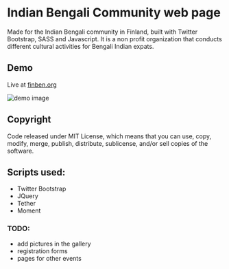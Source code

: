 
# Indian Bengali Community web page

Made for the Indian Bengali community in Finland, built with Twitter Bootstrap, SASS and Javascript. It is a non profit organization that conducts different cultural activities for Bengali Indian expats.


## Demo

Live at [finben.org](www.finben.org)

![demo image](https://github.com/rupshabagchi/sarbajanin/blob/master/demo.png "Demo")



## Copyright

Code released under MIT License, which means that you can use, copy, modify, merge, publish, distribute, sublicense, and/or sell copies of the software.

## Scripts used:

* Twitter Bootstrap
* JQuery
* Tether
* Moment

### TODO:
* add pictures in the gallery
* registration forms
* pages for other events
